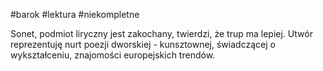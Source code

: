 #barok #lektura #niekompletne 

Sonet, podmiot liryczny jest zakochany, twierdzi, że trup ma lepiej. Utwór reprezentuję nurt poezji dworskiej - kunsztownej, świadczącej o wykształceniu, znajomości europejskich trendów. 